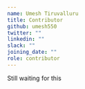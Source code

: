 ```yaml
---
name: Umesh Tiruvalluru
title: Contributor
github: umesh550
twitter: ""
linkedin: ""
slack: ""
joining_date: ""
role: contributor
---
```


Still waiting for this
